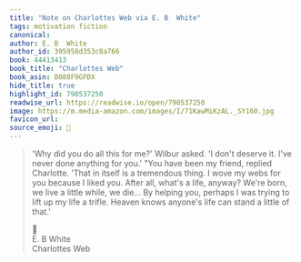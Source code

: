 ```yaml
---
title: "Note on Charlottes Web via E. B  White"
tags: motivation fiction
canonical: 
author: E. B  White
author_id: 395958d353c8a766
book: 44413413
book_title: "Charlottes Web"
book_asin: B088F9GFDX
hide_title: true
highlight_id: 790537250
readwise_url: https://readwise.io/open/790537250
image: https://m.media-amazon.com/images/I/71KawMiKzAL._SY160.jpg
favicon_url: 
source_emoji: 📕
---
```


> 'Why did you do all this for me?' Wilbur asked. 'I don't deserve it. I've never done anything for you.' "You have been my friend, replied Charlotte. 'That in itself is a tremendous thing. I wove my webs for you because I liked you. After all, what's a life, anyway? We're born, we live a little while, we die... By helping you, perhaps I was trying to lift up my life a trifle. Heaven knows anyone's life can stand a little of that.'
> <div class="quoteback-footer"><div class="quoteback-avatar"><span class="mini-emoji"> 📕</span></div><div class="quoteback-metadata"><div class="metadata-inner"><span style="display:none">FROM:</span><div aria-label="E. B  White" class="quoteback-author"> E. B  White</div><div aria-label="Charlottes Web" class="quoteback-title"> Charlottes Web</div></div></div></div>